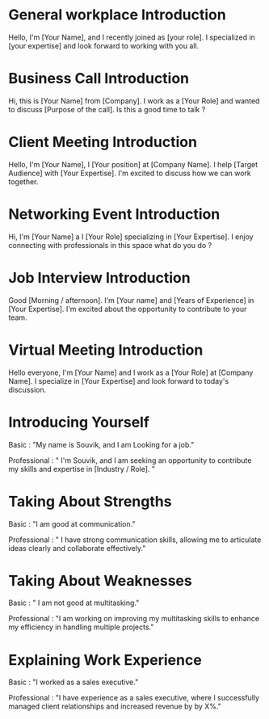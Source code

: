 
# General workplace Introduction

Hello, I'm [Your Name], and I recently joined as [your role]. I specialized in [your expertise] and look  forward to working with you all.

# Business Call Introduction

Hi, this is [Your Name] from [Company]. I work as a [Your Role] and wanted to discuss [Purpose of the call]. Is this a good time to talk ?

# Client Meeting Introduction

Hello, I'm [Your Name], I [Your position] at [Company Name]. I help [Target Audience] with [Your Expertise]. I'm excited to discuss how we can work together.

# Networking Event Introduction

Hi, I'm [Your Name] a I [Your Role] specializing in [Your Expertise]. I enjoy connecting with professionals in this space what do you do ?

# Job Interview Introduction

Good [Morning / afternoon]. I'm [Your  name] and [Years of Experience] in [Your Expertise]. I'm excited about the opportunity to contribute to your team.

# Virtual Meeting Introduction

Hello everyone, I'm [Your Name] and I work as a [Your Role] at [Company Name].
I specialize in [Your Expertise] and look forward to today's discussion.





# Introducing Yourself

Basic : "My name is Souvik, and I am Looking for a job."

Professional : " I'm Souvik, and I am seeking an opportunity to contribute my skills and expertise in [Industry / Role]. "

# Taking About Strengths

Basic : "I am good at communication."

Professional : " I have strong communication skills, allowing me to articulate ideas clearly and collaborate effectively."


# Taking About Weaknesses

Basic : " I am not good at multitasking."

Professional : "I am working on improving my multitasking skills to enhance my efficiency in handling multiple projects."


# Explaining Work Experience

Basic : "I worked as a sales executive."

Professional : "I have experience as a sales executive, where I successfully managed client relationships and increased revenue by by X%."

